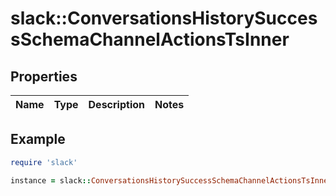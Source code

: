 # slack::ConversationsHistorySuccessSchemaChannelActionsTsInner

## Properties

| Name | Type | Description | Notes |
| ---- | ---- | ----------- | ----- |

## Example

```ruby
require 'slack'

instance = slack::ConversationsHistorySuccessSchemaChannelActionsTsInner.new()
```

